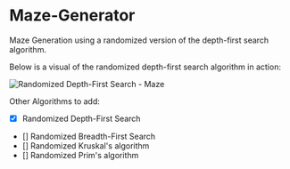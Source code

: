 # Maze-Generator
Maze Generation using a randomized version of the depth-first search algorithm.

Below is a visual of the randomized depth-first search algorithm in action:

![Randomized Depth-First Search - Maze](https://user-images.githubusercontent.com/37966672/57186230-3e952180-6ea9-11e9-916f-1de455bb63ed.gif)


Other Algorithms to add:
- [x] Randomized Depth-First Search 
- [] Randomized Breadth-First Search
- [] Randomized Kruskal's algorithm
- [] Randomized Prim's algorithm
